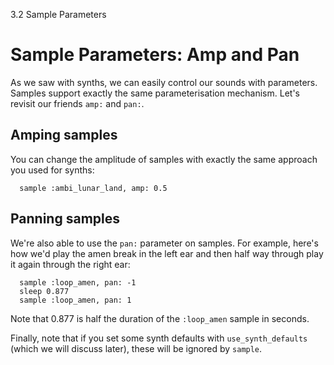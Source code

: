 3.2 Sample Parameters

# Sample Parameters: Amp and Pan

As we saw with synths, we can easily control our sounds with
parameters. Samples support exactly the same parameterisation
mechanism. Let's revisit our friends `amp:` and `pan:`.

## Amping samples

You can change the amplitude of samples with exactly the same
approach you used for synths:

```
  sample :ambi_lunar_land, amp: 0.5
```

## Panning samples

We're also able to use the `pan:` parameter on samples. For example,
here's how we'd play the amen break in the left ear and then half way
through play it again through the right ear:

```
  sample :loop_amen, pan: -1
  sleep 0.877
  sample :loop_amen, pan: 1
```

Note that 0.877 is half the duration of the `:loop_amen` sample in
seconds.

Finally, note that if you set some synth defaults with
`use_synth_defaults` (which we will discuss later), these will be
ignored by `sample`.
